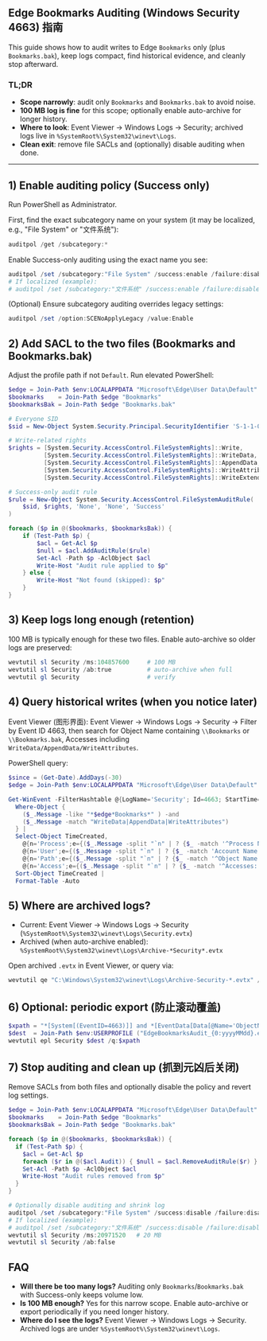 ## Edge Bookmarks Auditing (Windows Security 4663) 指南

This guide shows how to audit writes to Edge `Bookmarks` only (plus `Bookmarks.bak`), keep logs compact, find historical evidence, and cleanly stop afterward.

### TL;DR
- **Scope narrowly**: audit only `Bookmarks` and `Bookmarks.bak` to avoid noise.
- **100 MB log is fine** for this scope; optionally enable auto-archive for longer history.
- **Where to look**: Event Viewer → Windows Logs → Security; archived logs live in `%SystemRoot%\System32\winevt\Logs`.
- **Clean exit**: remove file SACLs and (optionally) disable auditing when done.

---

## 1) Enable auditing policy (Success only)
Run PowerShell as Administrator.

First, find the exact subcategory name on your system (it may be localized, e.g., "File System" or "文件系统"):

```powershell
auditpol /get /subcategory:*
```

Enable Success-only auditing using the exact name you see:

```powershell
auditpol /set /subcategory:"File System" /success:enable /failure:disable
# If localized (example):
# auditpol /set /subcategory:"文件系统" /success:enable /failure:disable
```

(Optional) Ensure subcategory auditing overrides legacy settings:

```powershell
auditpol /set /option:SCENoApplyLegacy /value:Enable
```

## 2) Add SACL to the two files (Bookmarks and Bookmarks.bak)
Adjust the profile path if not `Default`. Run elevated PowerShell:

```powershell
$edge = Join-Path $env:LOCALAPPDATA "Microsoft\Edge\User Data\Default"
$bookmarks    = Join-Path $edge "Bookmarks"
$bookmarksBak = Join-Path $edge "Bookmarks.bak"

# Everyone SID
$sid = New-Object System.Security.Principal.SecurityIdentifier 'S-1-1-0'

# Write-related rights
$rights = [System.Security.AccessControl.FileSystemRights]::Write,
          [System.Security.AccessControl.FileSystemRights]::WriteData,
          [System.Security.AccessControl.FileSystemRights]::AppendData,
          [System.Security.AccessControl.FileSystemRights]::WriteAttributes,
          [System.Security.AccessControl.FileSystemRights]::WriteExtendedAttributes

# Success-only audit rule
$rule = New-Object System.Security.AccessControl.FileSystemAuditRule(
    $sid, $rights, 'None', 'None', 'Success'
)

foreach ($p in @($bookmarks, $bookmarksBak)) {
    if (Test-Path $p) {
        $acl = Get-Acl $p
        $null = $acl.AddAuditRule($rule)
        Set-Acl -Path $p -AclObject $acl
        Write-Host "Audit rule applied to $p"
    } else {
        Write-Host "Not found (skipped): $p"
    }
}
```

## 3) Keep logs long enough (retention)
100 MB is typically enough for these two files. Enable auto-archive so older logs are preserved:

```powershell
wevtutil sl Security /ms:104857600     # 100 MB
wevtutil sl Security /ab:true          # auto-archive when full
wevtutil gl Security                   # verify
```

## 4) Query historical writes (when you notice later)
Event Viewer (图形界面): Event Viewer → Windows Logs → Security → Filter by Event ID 4663, then search for Object Name containing `\\Bookmarks` or `\\Bookmarks.bak`, Accesses including `WriteData/AppendData/WriteAttributes`.

PowerShell query:

```powershell
$since = (Get-Date).AddDays(-30)
$edge = Join-Path $env:LOCALAPPDATA "Microsoft\Edge\User Data\Default"

Get-WinEvent -FilterHashtable @{LogName='Security'; Id=4663; StartTime=$since} |
  Where-Object {
    ($_.Message -like "*$edge*Bookmarks*" ) -and
    ($_.Message -match "WriteData|AppendData|WriteAttributes")
  } |
  Select-Object TimeCreated,
    @{n='Process';e={($_.Message -split "`n" | ? {$_ -match '^Process Name:'}) -replace '^.*?:\s*',''}},
    @{n='User';e={($_.Message -split "`n" | ? {$_ -match 'Account Name:\s+'}) -replace '^.*Account Name:\s+',''}},
    @{n='Path';e={($_.Message -split "`n" | ? {$_ -match '^Object Name:'}) -replace '^.*?:\s*',''}},
    @{n='Access';e={($_.Message -split "`n" | ? {$_ -match '^Accesses:'}) -replace '^.*?:\s*',''}} |
  Sort-Object TimeCreated |
  Format-Table -Auto
```

## 5) Where are archived logs?
- Current: Event Viewer → Windows Logs → Security (`%SystemRoot%\System32\winevt\Logs\Security.evtx`)
- Archived (when auto-archive enabled): `%SystemRoot%\System32\winevt\Logs\Archive-*Security*.evtx`

Open archived `.evtx` in Event Viewer, or query via:

```powershell
wevtutil qe "C:\Windows\System32\winevt\Logs\Archive-Security-*.evtx" /q:"*[System[(EventID=4663)]]" /f:text
```

## 6) Optional: periodic export (防止滚动覆盖)

```powershell
$xpath = "*[System[(EventID=4663)]] and *[EventData[Data[@Name='ObjectName'] and (contains(.,'\\Microsoft\\Edge\\User Data\\') and contains(.,'Bookmarks'))]]"
$dest  = Join-Path $env:USERPROFILE ("EdgeBookmarksAudit_{0:yyyyMMdd}.evtx" -f (Get-Date))
wevtutil epl Security $dest /q:$xpath
```

## 7) Stop auditing and clean up (抓到元凶后关闭)
Remove SACLs from both files and optionally disable the policy and revert log settings.

```powershell
$edge = Join-Path $env:LOCALAPPDATA "Microsoft\Edge\User Data\Default"
$bookmarks    = Join-Path $edge "Bookmarks"
$bookmarksBak = Join-Path $edge "Bookmarks.bak"

foreach ($p in @($bookmarks, $bookmarksBak)) {
  if (Test-Path $p) {
    $acl = Get-Acl $p
    foreach ($r in @($acl.Audit)) { $null = $acl.RemoveAuditRule($r) }
    Set-Acl -Path $p -AclObject $acl
    Write-Host "Audit rules removed from $p"
  }
}

# Optionally disable auditing and shrink log
auditpol /set /subcategory:"File System" /success:disable /failure:disable
# If localized (example):
# auditpol /set /subcategory:"文件系统" /success:disable /failure:disable
wevtutil sl Security /ms:20971520   # 20 MB
wevtutil sl Security /ab:false
```

## FAQ
- **Will there be too many logs?** Auditing only `Bookmarks`/`Bookmarks.bak` with Success-only keeps volume low.
- **Is 100 MB enough?** Yes for this narrow scope. Enable auto-archive or export periodically if you need longer history.
- **Where do I see the logs?** Event Viewer → Windows Logs → Security. Archived logs are under `%SystemRoot%\System32\winevt\Logs`.


